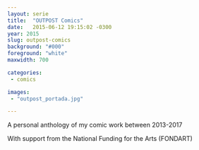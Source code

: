 ```yaml
---
layout: serie
title:  "OUTPOST Comics"
date:   2015-06-12 19:15:02 -0300
year: 2015
slug: outpost-comics
background: "#000"
foreground: "white"
maxwidth: 700

categories:
 - comics

images:
 - "outpost_portada.jpg"

---
```


A personal anthology of my comic work between 2013-2017

With support from the National Funding for the Arts (FONDART)